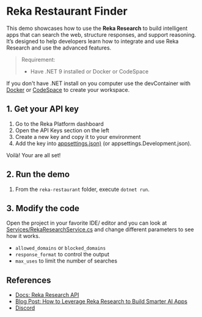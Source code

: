 # Reka Restaurant Finder

This demo showcases how to use the **Reka Research** to build intelligent apps that can search the web, structure responses, and support reasoning. It’s designed to help developers learn how to integrate and use Reka Research and use the advanced features.

> Requirement:
>
> - Have .NET 9 installed or Docker or CodeSpace

If you don't have .NET install on you computer use the devContainer with [Docker](https://code.visualstudio.com/docs/devcontainers/tutorial) or [CodeSpace](https://docs.github.com/en/codespaces/quickstart) to create your workspace.

## 1. Get your API key

1) Go to the Reka Platform dashboard
2) Open the API Keys section on the left
3) Create a new key and copy it to your environment
4) Add the key into [appsettings.json)](appsettings.json) (or appsettings.Development.json).

Voilà! Your are all set!

## 2. Run the demo

1) From the `reka-restaurant` folder, execute `dotnet run`.

## 3. Modify the code

Open the project in your favorite IDE/ editor and you can look at [Services/RekaResearchService.cs](Services/RekaResearchService.cs) and change different parameters to see how it works.

- `allowed_domains` or `blocked_domains`
- `response_format` to control the output
- `max_uses` to limit the number of searches

## References

- [Docs: Reka Research API](https://docs.reka.ai/research)
- [Blog Post: How to Leverage Reka Research to Build Smarter AI Apps](https://reka.ai/news/how-to-leverage-reka-research-to-build-smarter-ai-apps)
- [Discord](https://link.reka.ai/discord)

